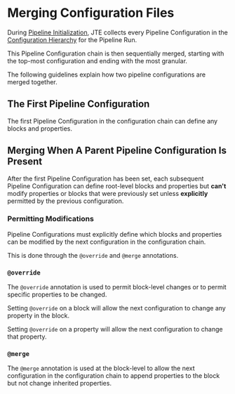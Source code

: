# Merging Configuration Files

During [Pipeline Initialization](../advanced/pipeline-initialization.md), JTE collects every Pipeline Configuration in the [Configuration Hierarchy](../pipeline-governance/configuration-hierarchy.md) for the Pipeline Run.

This Pipeline Configuration chain is then sequentially merged, starting with the top-most configuration and ending with the most granular.

The following guidelines explain how two pipeline configurations are merged together.

## The First Pipeline Configuration

The first Pipeline Configuration in the configuration chain can define any blocks and properties.

## Merging When A Parent Pipeline Configuration Is Present

After the first Pipeline Configuration has been set, each subsequent Pipeline Configuration can define root-level blocks and properties but **can't** modify properties or blocks that were previously set unless **explicitly** permitted by the previous configuration.

### Permitting Modifications

Pipeline Configurations must explicitly define which blocks and properties can be modified by the next configuration in the configuration chain.

This is done through the `@override` and `@merge` annotations.

### `@override`

The `@override` annotation is used to permit block-level changes or to permit specific properties to be changed.

Setting `@override` on a block will allow the next configuration to change any property in the block.

Setting `@override` on a property will allow the next configuration to change that property.

### `@merge`

The `@merge` annotation is used at the block-level to allow the next configuration in the configuration chain to append properties to the block but not change inherited properties.
